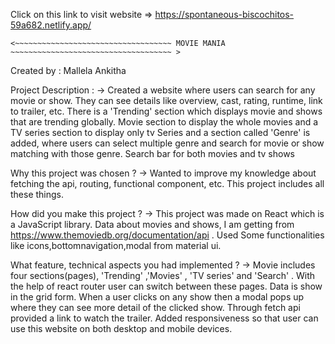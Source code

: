 Click on this link to visit website => https://spontaneous-biscochitos-59a682.netlify.app/

    <~~~~~~~~~~~~~~~~~~~~~~~~~~~~~~~~~~~ MOVIE MANIA ~~~~~~~~~~~~~~~~~~~~~~~~~~~~~~~~~~~~ >

Created by : Mallela Ankitha

Project Description : -> Created a website where users can search for any movie or show. They can see details like overview, cast, rating, runtime, link to trailer, etc. There is a 'Trending' section which displays movie and shows that are trending globally. Movie section to display the whole movies and a TV series section to display only tv Series and a section  called 'Genre' is added, where users can select multiple genre and search for movie or show matching with those genre. Search bar for both movies and tv shows  

Why this project was chosen ? -> Wanted to improve my knowledge about fetching the api, routing, functional component, etc. This project includes all these things.

How did you make this project ? -> This project was made on React which is a JavaScript library. Data about movies and shows, I am getting from https://www.themoviedb.org/documentation/api . Used  Some functionalities like icons,bottomnavigation,modal from material ui.

What feature, technical aspects you had implemented ? -> Movie includes four  sections(pages), 'Trending' ,'Movies' , 'TV series' and 'Search' . With the help of react router user can switch between these pages. Data is show in the grid form. When a user clicks on any show then a modal pops up where they can see more detail of the clicked show. Through fetch api provided a link to watch the trailer. Added responsiveness so that user can use this website on both desktop and mobile devices.
